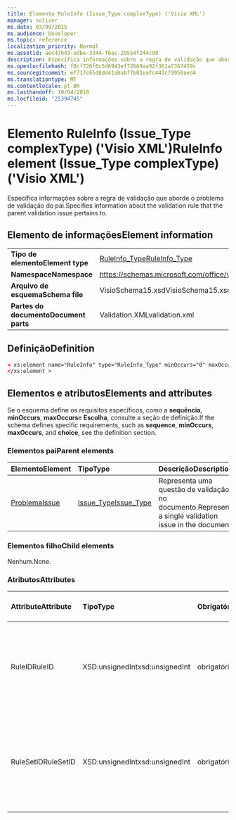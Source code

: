 ```yaml
---
title: Elemento RuleInfo (Issue_Type complexType) ('Visio XML')
manager: soliver
ms.date: 03/09/2015
ms.audience: Developer
ms.topic: reference
localization_priority: Normal
ms.assetid: aec47b43-adbe-3344-fbac-29554f244c99
description: Especifica informações sobre a regra de validação que aborde o problema de validação do pai.
ms.openlocfilehash: f0cf726f0c5d6943ef72669aa92f361a7367459c
ms.sourcegitcommit: ef717c65d8dd41ababffb01eafc443c79950aed4
ms.translationtype: MT
ms.contentlocale: pt-BR
ms.lasthandoff: 10/04/2018
ms.locfileid: "25394745"
---
```

# <a name="ruleinfo-element-issuetype-complextype-visio-xml"></a><span data-ttu-id="7fcb7-103">Elemento RuleInfo (Issue_Type complexType) ('Visio XML')</span><span class="sxs-lookup"><span data-stu-id="7fcb7-103">RuleInfo element (Issue_Type complexType) ('Visio XML')</span></span>

<span data-ttu-id="7fcb7-104">Especifica informações sobre a regra de validação que aborde o problema de validação do pai.</span><span class="sxs-lookup"><span data-stu-id="7fcb7-104">Specifies information about the validation rule that the parent validation issue pertains to.</span></span>
  
## <a name="element-information"></a><span data-ttu-id="7fcb7-105">Elemento de informações</span><span class="sxs-lookup"><span data-stu-id="7fcb7-105">Element information</span></span>

|||
|:-----|:-----|
|<span data-ttu-id="7fcb7-106">**Tipo de elemento**</span><span class="sxs-lookup"><span data-stu-id="7fcb7-106">**Element type**</span></span> <br/> |[<span data-ttu-id="7fcb7-107">RuleInfo_Type</span><span class="sxs-lookup"><span data-stu-id="7fcb7-107">RuleInfo_Type</span></span>](ruleinfo_type-complextypevisio-xml.md) <br/> |
|<span data-ttu-id="7fcb7-108">**Namespace**</span><span class="sxs-lookup"><span data-stu-id="7fcb7-108">**Namespace**</span></span> <br/> |https://schemas.microsoft.com/office/visio/2012/main  <br/> |
|<span data-ttu-id="7fcb7-109">**Arquivo de esquema**</span><span class="sxs-lookup"><span data-stu-id="7fcb7-109">**Schema file**</span></span> <br/> |<span data-ttu-id="7fcb7-110">VisioSchema15.xsd</span><span class="sxs-lookup"><span data-stu-id="7fcb7-110">VisioSchema15.xsd</span></span>  <br/> |
|<span data-ttu-id="7fcb7-111">**Partes do documento**</span><span class="sxs-lookup"><span data-stu-id="7fcb7-111">**Document parts**</span></span> <br/> |<span data-ttu-id="7fcb7-112">Validation.XML</span><span class="sxs-lookup"><span data-stu-id="7fcb7-112">validation.xml</span></span>  <br/> |
   
## <a name="definition"></a><span data-ttu-id="7fcb7-113">Definição</span><span class="sxs-lookup"><span data-stu-id="7fcb7-113">Definition</span></span>

```XML
< xs:element name="RuleInfo" type="RuleInfo_Type" minOccurs="0" maxOccurs="1" >
</xs:element >
```

## <a name="elements-and-attributes"></a><span data-ttu-id="7fcb7-114">Elementos e atributos</span><span class="sxs-lookup"><span data-stu-id="7fcb7-114">Elements and attributes</span></span>

<span data-ttu-id="7fcb7-115">Se o esquema define os requisitos específicos, como a **sequência**, **minOccurs**, **maxOccurs**e **Escolha**, consulte a seção de definição.</span><span class="sxs-lookup"><span data-stu-id="7fcb7-115">If the schema defines specific requirements, such as **sequence**, **minOccurs**, **maxOccurs**, and **choice**, see the definition section.</span></span> 
  
### <a name="parent-elements"></a><span data-ttu-id="7fcb7-116">Elementos pai</span><span class="sxs-lookup"><span data-stu-id="7fcb7-116">Parent elements</span></span>

|<span data-ttu-id="7fcb7-117">**Elemento**</span><span class="sxs-lookup"><span data-stu-id="7fcb7-117">**Element**</span></span>|<span data-ttu-id="7fcb7-118">**Tipo**</span><span class="sxs-lookup"><span data-stu-id="7fcb7-118">**Type**</span></span>|<span data-ttu-id="7fcb7-119">**Descrição**</span><span class="sxs-lookup"><span data-stu-id="7fcb7-119">**Description**</span></span>|
|:-----|:-----|:-----|
|[<span data-ttu-id="7fcb7-120">Problema</span><span class="sxs-lookup"><span data-stu-id="7fcb7-120">Issue</span></span>](issue-element-issues_type-complextypevisio-xml.md) <br/> |[<span data-ttu-id="7fcb7-121">Issue_Type</span><span class="sxs-lookup"><span data-stu-id="7fcb7-121">Issue_Type</span></span>](issue_type-complextypevisio-xml.md) <br/> |<span data-ttu-id="7fcb7-122">Representa uma questão de validação no documento.</span><span class="sxs-lookup"><span data-stu-id="7fcb7-122">Represents a single validation issue in the document.</span></span>  <br/> |
   
### <a name="child-elements"></a><span data-ttu-id="7fcb7-123">Elementos filho</span><span class="sxs-lookup"><span data-stu-id="7fcb7-123">Child elements</span></span>

<span data-ttu-id="7fcb7-124">Nenhum.</span><span class="sxs-lookup"><span data-stu-id="7fcb7-124">None.</span></span>
  
### <a name="attributes"></a><span data-ttu-id="7fcb7-125">Atributos</span><span class="sxs-lookup"><span data-stu-id="7fcb7-125">Attributes</span></span>

|<span data-ttu-id="7fcb7-126">**Attribute**</span><span class="sxs-lookup"><span data-stu-id="7fcb7-126">**Attribute**</span></span>|<span data-ttu-id="7fcb7-127">**Tipo**</span><span class="sxs-lookup"><span data-stu-id="7fcb7-127">**Type**</span></span>|<span data-ttu-id="7fcb7-128">**Obrigatório**</span><span class="sxs-lookup"><span data-stu-id="7fcb7-128">**Required**</span></span>|<span data-ttu-id="7fcb7-129">**Descrição**</span><span class="sxs-lookup"><span data-stu-id="7fcb7-129">**Description**</span></span>|<span data-ttu-id="7fcb7-130">**Valores possíveis**</span><span class="sxs-lookup"><span data-stu-id="7fcb7-130">**Possible values**</span></span>|
|:-----|:-----|:-----|:-----|:-----|
|<span data-ttu-id="7fcb7-131">RuleID</span><span class="sxs-lookup"><span data-stu-id="7fcb7-131">RuleID</span></span>  <br/> |<span data-ttu-id="7fcb7-132">XSD:unsignedInt</span><span class="sxs-lookup"><span data-stu-id="7fcb7-132">xsd:unsignedInt</span></span>  <br/> |<span data-ttu-id="7fcb7-133">obrigatório</span><span class="sxs-lookup"><span data-stu-id="7fcb7-133">required</span></span>  <br/> |<span data-ttu-id="7fcb7-134">Especifica o identificador exclusivo da regra de validação que aborde o problema pai.</span><span class="sxs-lookup"><span data-stu-id="7fcb7-134">Specifies the unique identifier of the validation rule that the parent issue pertains to.</span></span>  <br/> |<span data-ttu-id="7fcb7-135">Valores do tipo xsd:unsignedInt.</span><span class="sxs-lookup"><span data-stu-id="7fcb7-135">Values of the xsd:unsignedInt type.</span></span>  <br/> |
|<span data-ttu-id="7fcb7-136">RuleSetID</span><span class="sxs-lookup"><span data-stu-id="7fcb7-136">RuleSetID</span></span>  <br/> |<span data-ttu-id="7fcb7-137">XSD:unsignedInt</span><span class="sxs-lookup"><span data-stu-id="7fcb7-137">xsd:unsignedInt</span></span>  <br/> |<span data-ttu-id="7fcb7-138">obrigatório</span><span class="sxs-lookup"><span data-stu-id="7fcb7-138">required</span></span>  <br/> |<span data-ttu-id="7fcb7-139">Especifica o identificador exclusivo do conjunto de regras de validação que aborde o problema pai.</span><span class="sxs-lookup"><span data-stu-id="7fcb7-139">Specifies the unique identifier of the validation rule set that the parent issue pertains to.</span></span>  <br/> |<span data-ttu-id="7fcb7-140">Valores do tipo xsd:unsignedInt.</span><span class="sxs-lookup"><span data-stu-id="7fcb7-140">Values of the xsd:unsignedInt type.</span></span>  <br/> |
   

